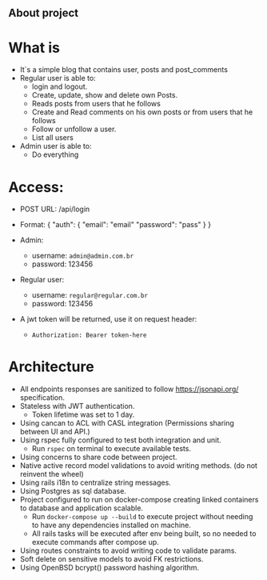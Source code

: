 ## About project

# What is
* It`s a simple blog that contains user, posts and post_comments
* Regular user is able to:
  - login and logout.
  - Create, update, show and delete own Posts.
  - Reads posts from users that he follows
  - Create and Read comments on his own posts or from users that he follows
  - Follow or unfollow a user.
  - List all users
* Admin user is able to:
  - Do everything

# Access:
* POST URL: /api/login
* Format:
{
  "auth": {
    "email": "email"
    "password": "pass"
  }
}

* Admin:
  - username: `admin@admin.com.br`
  - password: 123456
* Regular user:
  - username: `regular@regular.com.br`
  - password: 123456

* A jwt token will be returned, use it on request header:
  - `Authorization: Bearer token-here`

# Architecture
* All endpoints responses are sanitized to follow https://jsonapi.org/ specification.
* Stateless with JWT authentication.
  - Token lifetime was set to 1 day.
* Using cancan to ACL with CASL integration (Permissions sharing between UI and API.)
* Using rspec fully configured to test both integration and unit.
  - Run `rspec` on terminal to execute available tests.
* Using concerns to share code between project.
* Native active record model validations to avoid writing methods. (do not reinvent the wheel)
* Using rails i18n to centralize string messages.
* Using Postgres as sql database.
* Project configured to run on docker-compose creating linked containers to database and application scalable.
  - Run `docker-compose up --build` to execute project without needing to have any dependencies installed on machine.
  - All rails tasks will be executed after env being built, so no needed to execute commands after compose up.
* Using routes constraints to avoid writing code to validate params.
* Soft delete on sensitive models to avoid FK restrictions.
* Using OpenBSD bcrypt() password hashing algorithm.